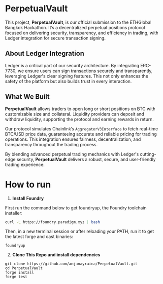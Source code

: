# PerpetualVault   

This project, **PerpetualVault**, is our official submission to the ETHGlobal Bangkok Hackathon. It’s a decentralized perpetual positions protocol focused on delivering security, transparency, and efficiency in trading, with Ledger integration for secure transaction signing.  

## About Ledger Integration  

Ledger is a critical part of our security architecture. By integrating ERC-7730, we ensure users can sign transactions securely and transparently, leveraging Ledger's clear signing features. This not only enhances the safety of the platform but also builds trust in every interaction.  

## What We Built  

**PerpetualVault** allows traders to open long or short positions on BTC with customizable size and collateral. Liquidity providers can deposit and withdraw liquidity, supporting the protocol and earning rewards in return.  

Our protocol simulates Chainlink’s `AggregatorV3Interface` to fetch real-time BTC/USD price data, guaranteeing accurate and reliable pricing for trading operations. This integration ensures fairness, decentralization, and transparency throughout the trading process.  

By blending advanced perpetual trading mechanics with Ledger's cutting-edge security, **PerpetualVault** delivers a robust, secure, and user-friendly trading experience.

# How to run
1.  **Install Foundry**

First run the command below to get foundryup, the Foundry toolchain installer:

``` bash
curl -L https://foundry.paradigm.xyz | bash
```

Then, in a new terminal session or after reloading your PATH, run it to get the latest forge and cast binaries:

``` console
foundryup
```

2. **Clone This Repo and install dependencies**
``` 
git clone https://github.com/anjanayraina/PerpetualVault.git
cd PerpetualVault
forge install
forge test
```
